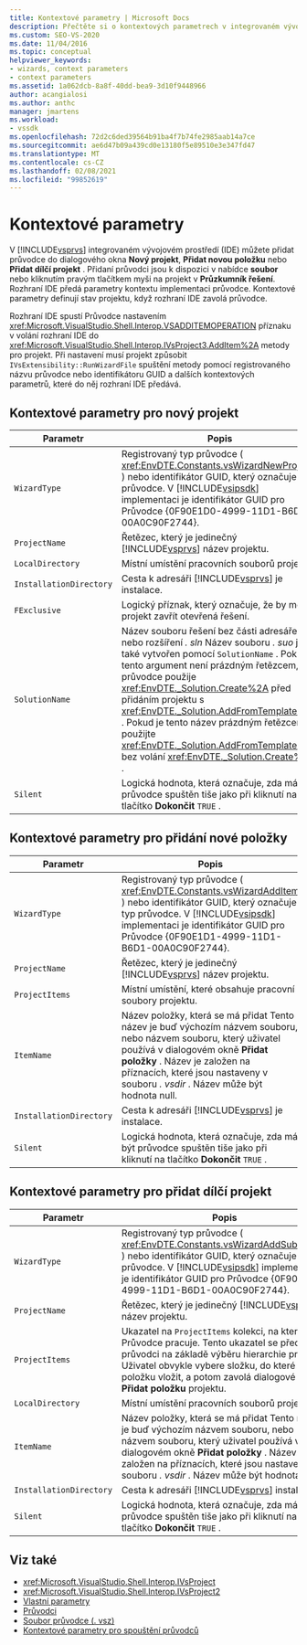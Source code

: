 ```yaml
---
title: Kontextové parametry | Microsoft Docs
description: Přečtěte si o kontextových parametrech v integrovaném vývojovém prostředí (IDE) sady Visual Studio, které definuje stav projektu při přidání nebo implementaci průvodce.
ms.custom: SEO-VS-2020
ms.date: 11/04/2016
ms.topic: conceptual
helpviewer_keywords:
- wizards, context parameters
- context parameters
ms.assetid: 1a062dcb-8a8f-40dd-bea9-3d10f9448966
author: acangialosi
ms.author: anthc
manager: jmartens
ms.workload:
- vssdk
ms.openlocfilehash: 72d2c6ded39564b91ba4f7b74fe2985aab14a7ce
ms.sourcegitcommit: ae6d47b09a439cd0e13180f5e89510e3e347fd47
ms.translationtype: MT
ms.contentlocale: cs-CZ
ms.lasthandoff: 02/08/2021
ms.locfileid: "99852619"
---
```

# <a name="context-parameters"></a>Kontextové parametry
V [!INCLUDE[vsprvs](../../code-quality/includes/vsprvs_md.md)] integrovaném vývojovém prostředí (IDE) můžete přidat průvodce do dialogového okna **Nový projekt**, **Přidat novou položku** nebo **Přidat dílčí projekt** . Přidaní průvodci jsou k dispozici v nabídce **soubor** nebo kliknutím pravým tlačítkem myši na projekt v **Průzkumník řešení**. Rozhraní IDE předá parametry kontextu implementaci průvodce. Kontextové parametry definují stav projektu, když rozhraní IDE zavolá průvodce.

 Rozhraní IDE spustí Průvodce nastavením <xref:Microsoft.VisualStudio.Shell.Interop.VSADDITEMOPERATION> příznaku v volání rozhraní IDE do <xref:Microsoft.VisualStudio.Shell.Interop.IVsProject3.AddItem%2A> metody pro projekt. Při nastavení musí projekt způsobit `IVsExtensibility::RunWizardFile` spuštění metody pomocí registrovaného názvu průvodce nebo identifikátoru GUID a dalších kontextových parametrů, které do něj rozhraní IDE předává.

## <a name="context-parameters-for-new-project"></a>Kontextové parametry pro nový projekt

| Parametr | Popis |
|-------------------------| - |
| `WizardType` | Registrovaný typ průvodce ( <xref:EnvDTE.Constants.vsWizardNewProject> ) nebo identifikátor GUID, který označuje typ průvodce. V [!INCLUDE[vsipsdk](../../extensibility/includes/vsipsdk_md.md)] implementaci je identifikátor GUID pro Průvodce {0F90E1D0-4999-11D1-B6D1-00A0C90F2744}. |
| `ProjectName` | Řetězec, který je jedinečný [!INCLUDE[vsprvs](../../code-quality/includes/vsprvs_md.md)] název projektu. |
| `LocalDirectory` | Místní umístění pracovních souborů projektu. |
| `InstallationDirectory` | Cesta k adresáři [!INCLUDE[vsprvs](../../code-quality/includes/vsprvs_md.md)] je instalace. |
| `FExclusive` | Logický příznak, který označuje, že by měl projekt zavřít otevřená řešení. |
| `SolutionName` | Název souboru řešení bez části adresáře nebo rozšíření *. sln* Název souboru *. suo* je také vytvořen pomocí `SolutionName` . Pokud tento argument není prázdným řetězcem, průvodce použije <xref:EnvDTE._Solution.Create%2A> před přidáním projektu s <xref:EnvDTE._Solution.AddFromTemplate%2A> . Pokud je tento název prázdným řetězcem, použijte <xref:EnvDTE._Solution.AddFromTemplate%2A> bez volání <xref:EnvDTE._Solution.Create%2A> . |
| `Silent` | Logická hodnota, která označuje, zda má být průvodce spuštěn tiše jako při kliknutí na tlačítko **Dokončit** `TRUE` . |

## <a name="context-parameters-for-add-new-item"></a>Kontextové parametry pro přidání nové položky

| Parametr | Popis |
|-------------------------| - |
| `WizardType` | Registrovaný typ průvodce ( <xref:EnvDTE.Constants.vsWizardAddItem> ) nebo identifikátor GUID, který označuje typ průvodce. V [!INCLUDE[vsipsdk](../../extensibility/includes/vsipsdk_md.md)] implementaci je identifikátor GUID pro Průvodce {0F90E1D1-4999-11D1-B6D1-00A0C90F2744}. |
| `ProjectName` | Řetězec, který je jedinečný [!INCLUDE[vsprvs](../../code-quality/includes/vsprvs_md.md)] název projektu. |
| `ProjectItems` | Místní umístění, které obsahuje pracovní soubory projektu. |
| `ItemName` | Název položky, která se má přidat Tento název je buď výchozím názvem souboru, nebo názvem souboru, který uživatel používá v dialogovém okně **Přidat položky** . Název je založen na příznacích, které jsou nastaveny v souboru *. vsdir* . Název může být hodnota null. |
| `InstallationDirectory` | Cesta k adresáři [!INCLUDE[vsprvs](../../code-quality/includes/vsprvs_md.md)] je instalace. |
| `Silent` | Logická hodnota, která označuje, zda má být průvodce spuštěn tiše jako při kliknutí na tlačítko **Dokončit** `TRUE` . |

## <a name="context-parameters-for-add-sub-project"></a>Kontextové parametry pro přidat dílčí projekt

| Parametr | Popis |
|-------------------------| - |
| `WizardType` | Registrovaný typ průvodce ( <xref:EnvDTE.Constants.vsWizardAddSubProject> ) nebo identifikátor GUID, který označuje typ průvodce. V [!INCLUDE[vsipsdk](../../extensibility/includes/vsipsdk_md.md)] implementaci je identifikátor GUID pro Průvodce {0F90E1D2-4999-11D1-B6D1-00A0C90F2744}. |
| `ProjectName` | Řetězec, který je jedinečný [!INCLUDE[vsprvs](../../code-quality/includes/vsprvs_md.md)] název projektu. |
| `ProjectItems` | Ukazatel na `ProjectItems` kolekci, na které Průvodce pracuje. Tento ukazatel se předává průvodci na základě výběru hierarchie projektu. Uživatel obvykle vybere složku, do které chcete položku vložit, a potom zavolá dialogové okno **Přidat položku** projektu. |
| `LocalDirectory` | Místní umístění pracovních souborů projektu. |
| `ItemName` | Název položky, která se má přidat Tento název je buď výchozím názvem souboru, nebo názvem souboru, který uživatel používá v dialogovém okně **Přidat položky** . Název je založen na příznacích, které jsou nastaveny v souboru *. vsdir* . Název může být hodnota null. |
| `InstallationDirectory` | Cesta k adresáři [!INCLUDE[vsprvs](../../code-quality/includes/vsprvs_md.md)] instalace |
| `Silent` | Logická hodnota, která označuje, zda má být průvodce spuštěn tiše jako při kliknutí na tlačítko **Dokončit** `TRUE` . |

## <a name="see-also"></a>Viz také
- <xref:Microsoft.VisualStudio.Shell.Interop.IVsProject>
- <xref:Microsoft.VisualStudio.Shell.Interop.IVsProject2>
- [Vlastní parametry](../../extensibility/internals/custom-parameters.md)
- [Průvodci](../../extensibility/internals/wizards.md)
- [Soubor průvodce (. vsz)](../../extensibility/internals/wizard-dot-vsz-file.md)
- [Kontextové parametry pro spouštění průvodců](/previous-versions/tz690efs(v=vs.140))